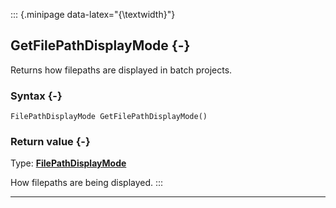 ::: {.minipage data-latex="{\textwidth}"}
## GetFilePathDisplayMode {-}

Returns how filepaths are displayed in batch projects.

### Syntax {-}

```{sql}
FilePathDisplayMode GetFilePathDisplayMode()
```

### Return value {-}

Type: **[FilePathDisplayMode](#filepathdisplaymode)**

How filepaths are being displayed.
:::

***
